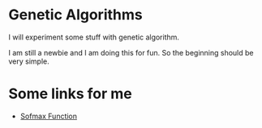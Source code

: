 # Genetic Algorithms
I will experiment some stuff with genetic algorithm.

I am still a newbie and I am doing this for fun. So the beginning should be very simple.

# Some links for me
- [Sofmax Function](https://en.wikipedia.org/wiki/Softmax_function)
